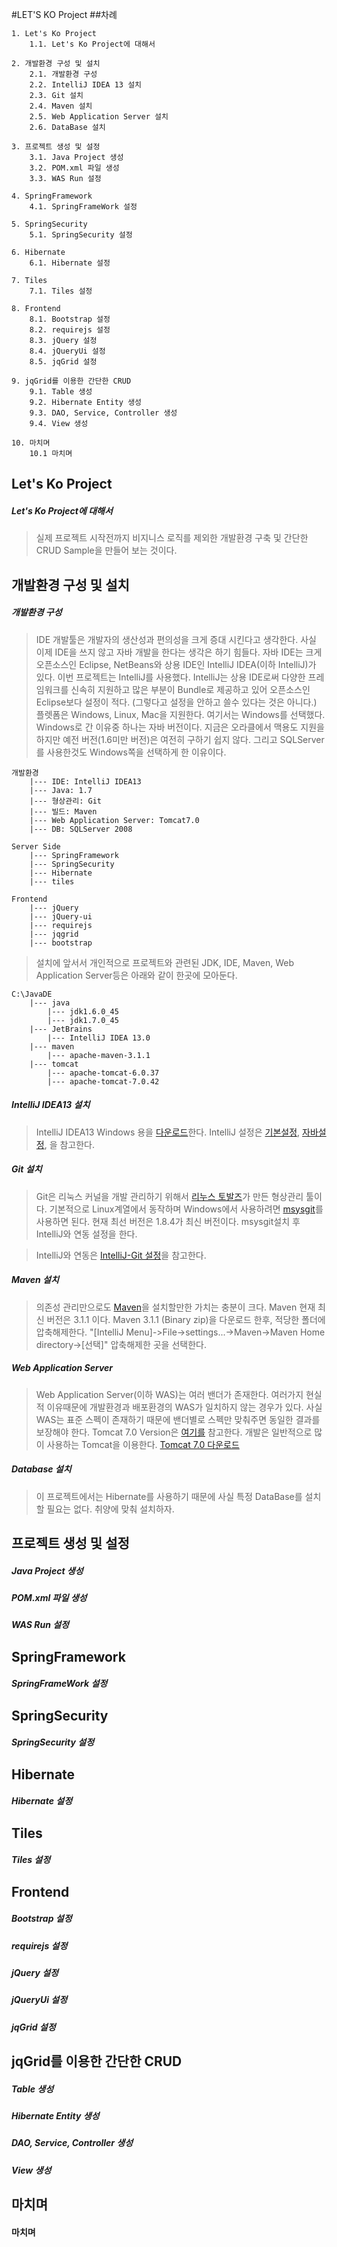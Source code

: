 #LET'S KO Project
##차례

```
1. Let's Ko Project
    1.1. Let's Ko Project에 대해서
    
2. 개발환경 구성 및 설치
    2.1. 개발환경 구성
    2.2. IntelliJ IDEA 13 설치
    2.3. Git 설치
    2.4. Maven 설치
    2.5. Web Application Server 설치
    2.6. DataBase 설치
    
3. 프로젝트 생성 및 설정
    3.1. Java Project 생성
    3.2. POM.xml 파일 생성
    3.3. WAS Run 설정
    
4. SpringFramework
    4.1. SpringFrameWork 설정
    
5. SpringSecurity
    5.1. SpringSecurity 설정
    
6. Hibernate
    6.1. Hibernate 설정

7. Tiles
    7.1. Tiles 설정

8. Frontend
    8.1. Bootstrap 설정
    8.2. requirejs 설정
    8.3. jQuery 설정
    8.4. jQueryUi 설정
    8.5. jqGrid 설정
    
9. jqGrid를 이용한 간단한 CRUD
    9.1. Table 생성
    9.2. Hibernate Entity 생성
    9.3. DAO, Service, Controller 생성
    9.4. View 생성
    
10. 마치며
    10.1 마치며
```

## Let's Ko Project
##### Let's Ko Project에 대해서
>실제 프로젝트 시작전까지 비지니스 로직를 제외한 개발환경 구축 및 간단한 CRUD Sample을 만들어 보는 것이다.

## 개발환경 구성 및 설치
##### 개발환경 구성
>IDE 개발툴은 개발자의 생산성과 편의성을 크게 증대 시킨다고 생각한다. 사실 이제 IDE을 쓰지 않고 자바 개발을 한다는
생각은 하기 힘들다. 자바 IDE는 크게 오픈소스인 Eclipse, NetBeans와 상용 IDE인 IntelliJ IDEA(이하 IntelliJ)가 있다.
이번 프로젝트는 IntelliJ를 사용했다. IntelliJ는 상용 IDE로써 다양한 프레임워크를 신속히 지원하고 많은 부분이 Bundle로
제공하고 있어 오픈소스인 Eclipse보다 설정이 적다. (그렇다고 설정을 안하고 쓸수 있다는 것은 아니다.) 플렛폼은 Windows, Linux, Mac을 지원한다.
여기서는 Windows를 선택했다. Windows로 간 이유중 하나는 자바 버전이다. 지금은 오라클에서 맥용도 지원을 하지만 예전 버전(1.6미만 버전)은 여전히 구하기 쉽지 않다.
그리고 SQLServer를 사용한것도 Windows쪽을 선택하게 한 이유이다.
```
개발환경
    |--- IDE: IntelliJ IDEA13
    |--- Java: 1.7
    |--- 형상관리: Git
    |--- 빌드: Maven
    |--- Web Application Server: Tomcat7.0
    |--- DB: SQLServer 2008
```
```
Server Side
    |--- SpringFramework
    |--- SpringSecurity
    |--- Hibernate
    |--- tiles
```
```
Frontend
    |--- jQuery
    |--- jQuery-ui
    |--- requirejs
    |--- jqgrid
    |--- bootstrap
```
>
>설치에 앞서서 개인적으로 프로젝트와 관련된 JDK, IDE, Maven, Web Application Server등은 아래와 같이 한곳에 모아둔다.
```
C:\JavaDE
    |--- java
        |--- jdk1.6.0_45
        |--- jdk1.7.0_45
    |--- JetBrains
        |--- IntelliJ IDEA 13.0
    |--- maven
        |--- apache-maven-3.1.1
    |--- tomcat
        |--- apache-tomcat-6.0.37
        |--- apache-tomcat-7.0.42
```

##### IntelliJ IDEA13 설치
>IntelliJ IDEA13 Windows 용을 [다운로드](http://www.jetbrains.com/idea/download/index.html)한다.
>IntelliJ 설정은 [기본설정](http://beyondj2ee.wordpress.com/2013/06/01/%EC%9D%B8%ED%85%94%EB%A6%ACj-%EC%8B%9C%EC%9E%91%ED%95%98%EA%B8%B0-part1-getting-start-intellij-%EA%B8%B0%EB%B3%B8-%EC%84%A4%EC%A0%95%ED%8E%B8/), [자바설정](http://beyondj2ee.wordpress.com/2013/06/15/%EC%9D%B8%ED%85%94%EB%A6%ACj-%EC%8B%9C%EC%9E%91%ED%95%98%EA%B8%B0-part2-getting-start-intellij-%EC%9E%90%EB%B0%94-%ED%94%84%EB%A1%9C%EC%A0%9D%ED%8A%B8%ED%8E%B8/), 을 참고한다.

##### Git 설치
>Git은 리눅스 커널을 개발 관리하기 위해서 [리누스 토발즈](http://ko.wikipedia.org/wiki/%EB%A6%AC%EB%88%84%EC%8A%A4_%ED%86%A0%EB%A5%B4%EB%B0%9C%EC%8A%A4)가 만든 형상관리 툴이다. 기본적으로 Linux계열에서 동작하며 Windows에서 사용하려면 [msysgit](https://code.google.com/p/msysgit/downloads/list?q=full+installer+official+git)를 사용하면 된다. 현재 최선 버전은 1.8.4가 최신 버전이다. msysgit설치 후 IntelliJ와 연동 설정을 한다.

>IntelliJ와 연동은 [IntelliJ-Git 설정](http://beyondj2ee.wordpress.com/2013/06/28/%ec%9d%b8%ed%85%94%eb%a6%acj-%ec%8b%9c%ec%9e%91%ed%95%98%ea%b8%b0-part4-getting-start-intellij-git/)을 참고한다.

##### Maven 설치
>의존성 관리만으로도 [Maven](http://maven.apache.org/download.cgi)을 설치할만한 가치는 충분이 크다. Maven 현재 최신 버전은 3.1.1 이다.
Maven 3.1.1 (Binary zip)을 다운로드 한후, 적당한 폴더에 압축해제한다.
"[IntelliJ Menu]->File->settings...->Maven->Maven Home directory->[선택]" 압축해제한 곳을 선택한다.

##### Web Application Server
>Web Application Server(이하 WAS)는 여러 밴더가 존재한다. 여러가지 현실적 이유때문에 개발환경과 배포환경의 WAS가 일치하지 않는 경우가 있다.
사실 WAS는 표준 스펙이 존재하기 때문에 밴더별로 스펙만 맞춰주면 동일한 결과를 보장해야 한다. Tomcat 7.0 Version은 [여기를](http://tomcat.apache.org/whichversion.html) 참고한다.
개발은 일반적으로 많이 사용하는 Tomcat을 이용한다. [Tomcat 7.0 다운로드](http://tomcat.apache.org/download-70.cgi)

##### Database 설치
>이 프로젝트에서는 Hibernate를 사용하기 때문에 사실 특정 DataBase를 설치할 필요는 없다. 취양에 맞춰 설치하자.

## 프로젝트 생성 및 설정
##### Java Project 생성
##### POM.xml 파일 생성
##### WAS Run 설정

## SpringFramework
##### SpringFrameWork 설정

## SpringSecurity
##### SpringSecurity 설정

## Hibernate
##### Hibernate 설정

## Tiles
##### Tiles 설정

## Frontend
##### Bootstrap 설정
##### requirejs 설정
##### jQuery 설정
##### jQueryUi 설정
##### jqGrid 설정

## jqGrid를 이용한 간단한 CRUD
##### Table 생성
##### Hibernate Entity 생성
##### DAO, Service, Controller 생성
##### View 생성

## 마치며
#### 마치며

